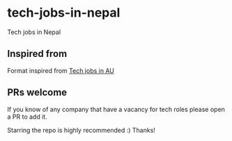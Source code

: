 # tech-jobs-in-nepal
Tech jobs in Nepal


## Inspired from

Format inspired from [Tech jobs in AU](https://github.com/geshan/au-companies-providing-work-visa-sponsorship)

## PRs welcome

If you know of any company that have a vacancy for tech roles please open a PR to add it. 

Starring the repo is highly recommended :) Thanks!
